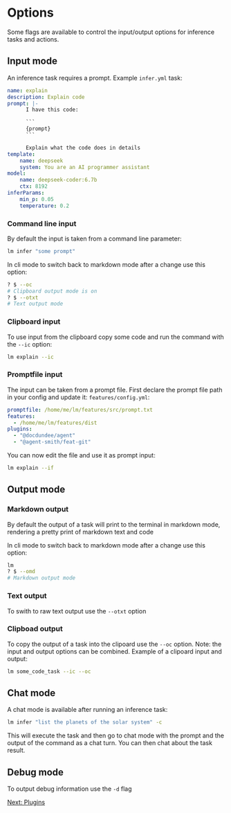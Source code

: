 # Options

Some flags are available to control the input/output options for inference tasks
and actions.

## Input mode

An inference task requires a prompt. Example `infer.yml` task:

```yaml
name: explain
description: Explain code
prompt: |-
      I have this code:

      ```
      {prompt}
      ```

      Explain what the code does in details
template: 
    name: deepseek
    system: You are an AI programmer assistant
model:
    name: deepseek-coder:6.7b
    ctx: 8192
inferParams:
    min_p: 0.05
    temperature: 0.2
```

### Command line input

By default the input is taken from a command line parameter:

```bash
lm infer "some prompt"
```

In cli mode to switch back to markdown mode after a change use this option:

```bash
? $ --oc
# Clipboard output mode is on
? $ --otxt
# Text output mode
```

### Clipboard input

To use input from the clipboard copy some code and run the command
with the `--ic` option:

```bash
lm explain --ic
```

### Promptfile input

The input can be taken from a prompt file. First declare the prompt
file path in your config and update it: `features/config.yml`:

```yml
promptfile: /home/me/lm/features/src/prompt.txt
features:
  - /home/me/lm/features/dist
plugins:
  - "@docdundee/agent"
  - "@agent-smith/feat-git"
```

You can now edit the file and use it as prompt input:


```bash
lm explain --if
```

## Output mode

### Markdown output

By default the output of a task will print to the terminal in
markdown mode, rendering a pretty print of markdown text and code

In cli mode to switch back to markdown mode after a change use this option:

```bash
lm
? $ --omd
# Markdown output mode
```

### Text output

To swith to raw text output use the `--otxt` option

### Clipboad output

To copy the output of a task into the clipoard use the `--oc` option. Note:
the input and output options can be combined. Example of a clipoard input
and output:

```bash
lm some_code_task --ic --oc
```

## Chat mode

A chat mode is available after running an inference task:

```bash
lm infer "list the planets of the solar system" -c
```

This will execute the task and then go to chat mode with the prompt and the
output of the command as a chat turn. You can then chat about the task result.

## Debug mode

To output debug information use the `-d` flag

<a href="javascript:openLink('/terminal_client/plugins')">Next: Plugins</a>



